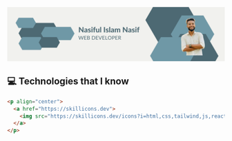 
<img src="https://raw.githubusercontent.com/nasif07/nasif07/main/image/banner/1.png" />
</a>


## :computer: Technologies that I know
```html
<p align="center">
  <a href="https://skillicons.dev">
    <img src="https://skillicons.dev/icons?i=html,css,tailwind,js,react,mongodb,nodejs,expressjs,git" />
  </a>
</p>
```


<!--
**nasif07/nasif07** is a ✨ _special_ ✨ repository because its `README.md` (this file) appears on your GitHub profile.

Here are some ideas to get you started:

- 🔭 I’m currently working on ...
- 🌱 I’m currently learning ...
- 👯 I’m looking to collaborate on ...
- 🤔 I’m looking for help with ...
- 💬 Ask me about ...
- 📫 How to reach me: ...
- 😄 Pronouns: ...
- ⚡ Fun fact: ...
-->
